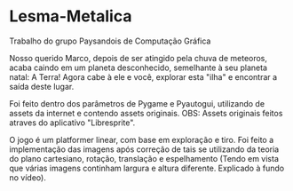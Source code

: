 # Lesma-Metalica
Trabalho do grupo Paysandois de Computação Gráfica

Nosso querido Marco, depois de ser atingido pela chuva de meteoros, acaba caindo em um planeta desconhecido, semelhante à seu planeta natal: A Terra! Agora cabe à ele e você, explorar esta "ilha" e encontrar a saída deste lugar. 

Foi feito dentro dos parâmetros de Pygame e Pyautogui, utilizando de assets da internet e contendo assets originais.
OBS: Assets originais feitos atraves do aplicativo "Libresprite".

O jogo é um platformer linear, com base em exploração e tiro. Foi feito a implementação das imagens após correção de tais se utilizando da teoria do plano cartesiano, rotação, translação e espelhamento (Tendo em vista que várias imagens continham largura e altura diferente. Explicado à fundo no vídeo).

